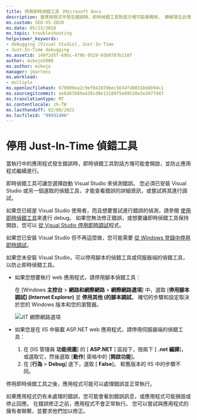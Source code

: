 ```yaml
---
title: 停用即時偵錯工具 |Microsoft Docs
description: 當應用程式中發生錯誤時，即時偵錯工具對話方塊可能會開啟。 瞭解發生此情況時可執行檔動作，以及防止它的方法。
ms.custom: SEO-VS-2020
ms.date: 05/23/2018
ms.topic: troubleshooting
helpviewer_keywords:
- debugging [Visual Studio], Just-In-Time
- Just-In-Time debugging
ms.assetid: 14972d5f-69bc-479b-9529-03b8787b118f
author: mikejo5000
ms.author: mikejo
manager: jmartens
ms.workload:
- multiple
ms.openlocfilehash: 670809ea2c9ef04107dbec5634f40831b68b94c1
ms.sourcegitcommit: ae6d47b09a439cd0e13180f5e89510e3e347fd47
ms.translationtype: MT
ms.contentlocale: zh-TW
ms.lasthandoff: 02/08/2021
ms.locfileid: "99931496"
---
```

# <a name="disable-the-just-in-time-debugger"></a>停用 Just-In-Time 偵錯工具

當執行中的應用程式發生錯誤時，即時偵錯工具對話方塊可能會開啟，並防止應用程式繼續進行。

即時偵錯工具可讓您選擇啟動 Visual Studio 來偵測錯誤。 您必須已安裝 Visual Studio 或另一個選取的偵錯工具，才能查看錯誤的詳細資訊，或嘗試將其進行調試。

如果您已經是 Visual Studio 使用者，而且想要嘗試進行錯誤的偵測，請參閱 [使用即時偵錯工具](../debugger/debug-using-the-just-in-time-debugger.md)來進行 debug。 如果您無法修正錯誤，或想要讓即時偵錯工具保持開啟，您可以 [從 Visual Studio 停用即時調試](debug-using-the-just-in-time-debugger.md#BKMK_Enabling)程式。

如果您已安裝 Visual Studio 但不再這麼做，您可能需要 [從 Windows 登錄中停用即時調試](debug-using-the-just-in-time-debugger.md#disable-just-in-time-debugging-from-the-windows-registry)。

如果您未安裝 Visual Studio，可以停用腳本的偵錯工具或伺服器端的偵錯工具，以防止即時偵錯工具。

- 如果您想要執行 web 應用程式，請停用腳本偵錯工具：

  在 [Windows **主控台**  >  **網路和網際網路**  >  **網際網路選項**] 中，選取 [**停用腳本調試] (Internet Explorer)** 並 **停用其他 (的腳本調試**。 確切的步驟和設定取決於您的 Windows 版本和您的瀏覽器。

  ![JIT 網際網路選項](../debugger/media/jitinternetoptions.png "JIT 網際網路選項")

- 如果您是在 IIS 中裝載 ASP.NET web 應用程式，請停用伺服器端的偵錯工具：

  1. 在 [IIS 管理員 **功能視圖**] 的 [ **ASP.NET** ] 區段下，按兩下 [ **.net 編譯**]，或選取它，然後選取 [**動作**] 窗格中的 [**開啟功能**]。
  1. 在 [**行為**  >  **Debug**] 底下，選取 [ **False**]。 較舊版本的 IIS 中的步驟不同。

停用即時偵錯工具之後，應用程式可能可以處理錯誤並正常執行。

如果應用程式仍有未處理的錯誤，您可能會看到錯誤訊息，或應用程式可能損毀或停止回應。 在錯誤修正之前，應用程式不會正常執行。 您可以嘗試與應用程式的擁有者聯繫，並要求他們加以修正。
